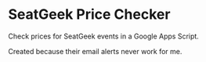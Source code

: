 # SeatGeek Price Checker

Check prices for SeatGeek events in a Google Apps Script.

Created because their email alerts never work for me.

